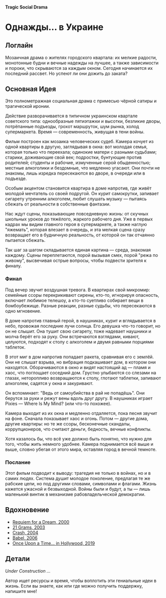 #### Tragic Social Drama

# Однажды... в Украине

## Логлайн

Мозаичная драма о жителях городского квартала: их мелкие радости, монотонные будни и вечные надежды на лучшее, а также зависимости и пороки, что скрываются за каждым окном. Сегодня начинается их последний рассвет. Но успеют ли они дожить до заката?

## Основная Идея

Это полнометражная социальная драма с примесью чёрной сатиры и трагической иронии.

Действие разворачивается в типичном украинском квартале советского типа: однообразные пятиэтажки и высотки, безликие дворы, потрёпанные подъезды, грохот маршруток, шум рынка, холод супермаркета. Время — современность, живущая в тени войны.

Фильм построен как мозаика человеческих судеб. Камера кочует из одной квартиры в другую, заглядывая в окна: вот молодая семья, которая только что переехала; одинокие матери с разными судьбами; старики, доживающие свой век; подростки, бунтующие против родителей; студенты и рабочие, измученные серой обыденностью; местные алкоголики и бездомные, что медленно угасают. Они почти не знакомы, лишь изредка пересекаются во дворе, в очереди или в подъезде.

Особым акцентом становится квартира в доме напротив, где живёт молодой мечтатель со своей подругой. Он курит самокрутки, запивает сигарету утренним алкоголем, любит слушать музыку — пытаясь сбежать от реальности в собственные фантазии.

Нас ждут сцены, показывающие повседневную жизнь: от скучных школьных уроков до тяжёлого, жаркого рабочего дня. Уже в первых кадрах мы видим главного героя в супермаркете, а также наглую "яжемать", которая влезает в очередь, и эта мелкая сцена сразу возвращает его в будничную реальность, от которой он так отчаянно пытается сбежать.

Так шаг за шагом складывается единая картина — среда, знакомая каждому. Сцены переплетаются, порой вызывая смех, порой "режа по живому", высвечивая острые вопросы, чтобы подвести зрителя к финалу.

### Финал

Под вечер звучит воздушная тревога. В квартирах свой микромир: семейные ссоры перекрикивают сирены, кто-то, игнорируя опасность, включает любимое телешоу, а кто-то суетливо собирает вещи в бомбоубежище. Разные реакции, разные судьбы, что пересекаются в одно мгновение.

В доме напротив главный герой, в наушниках, курит и вглядывается в небо, провожая последние лучи солнца. Его девушка что-то говорит, но он не слышит. Она тушит свою сигарету, тоже надевает наушники и молча берёт его за руку. Они встречаются взглядами, кивают, целуются, подходят к столу с алкоголем и двумя равными порциями таблеток.

В этот миг в дом напротив попадает ракета, сравнивая его с землёй. Они не слышат взрыва, но вибрация подкашивает дом, в котором они находятся. Оборачиваются в окно и видят настоящий ад — пламя и хаос, что поглощает соседний дом. Грустно улыбаются со слезами на глазах, неторопливо возвращаются к столу, глотают таблетки, запивают алкоголем, садятся у окна и закуривают.

Он вспоминает: "Ведь от самоубийства в рай не попадёшь". Они берутся за руки и режут вены вдоль друг другу. В наушниках играет Pixies — Where Is My Mind? (или что-то похожее).

Камера выходит из их окна и медленно отдаляется, пока песня звучит на фоне. Сначала показывает хаос и огонь. Потом — другие дома, другие квартиры: но те же ссоры, бесконечные скандалы, коррупционеров, что считают деньги, бедность, вечные конфликты.

Хотя казалось бы, что всё уже должно быть понятно, что нужно для того, чтобы жить немного удобнее. Камера поднимается всё выше и выше, словно убегая от этого мира, оставляя город в вечной темноте.

### Послание

Этот фильм подводит к выводу: трагедия не только в войнах, но и в самих людях. Система душит молодое поколение, предлагая те же рабские цепи, но под другими словами, символами и флагами. Жизнь кажется ужасной и безвыходной. Войны были и будут, а ты — лишь маленький винтик в механизме рабовладельческой демократии.

## Вдохновение

- [Requiem for a Dream, 2000](https://www.imdb.com/title/tt0180093/)
- [21 Grams, 2003](https://www.imdb.com/title/tt0315733/)
- [Crash, 2004](https://www.imdb.com/title/tt0375679/)
- [Babel, 2006](https://www.imdb.com/title/tt0449467/)
- [Once Upon a Time... in Hollywood, 2019](https://www.imdb.com/title/tt7131622/)

## Детали

*Under Construction …*

Автор ищет ресурсы и время, чтобы воплотить эти гениальные идеи в жизнь. Если вы знаете, как или где можно получить поддержку, напишите мне!